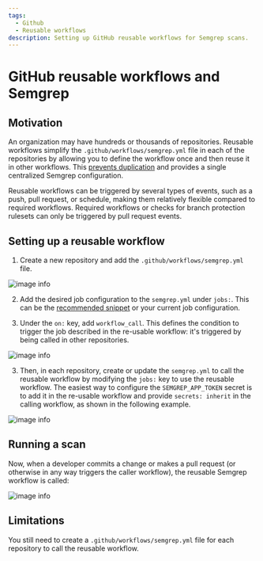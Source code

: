 ```yaml
---
tags:
  - Github
  - Reusable workflows
description: Setting up GitHub reusable workflows for Semgrep scans.
---
```


# GitHub reusable workflows and Semgrep

## Motivation

An organization may have hundreds or thousands of repositories. Reusable workflows simplify the `.github/workflows/semgrep.yml` file in each of the repositories by allowing you to define the workflow once and then reuse it in other workflows. This [prevents duplication](https://docs.github.com/en/actions/using-workflows/reusing-workflows#overview) and provides a single centralized Semgrep configuration.

Reusable workflows can be triggered by several types of events, such as a push, pull request, or schedule, making them relatively flexible compared to required workflows. Required workflows or checks for branch protection rulesets can only be triggered by pull request events.

## Setting up a reusable workflow

1. Create a new repository and add the `.github/workflows/semgrep.yml` file.

![image info](/img/kb/reusable-workflows-image-1.png)

2. Add the desired job configuration to the `semgrep.yml` under `jobs:`. This can be the [recommended snippet](https://semgrep.dev/docs/semgrep-ci/sample-ci-configs/#sample-github-actions-configuration-file) or your current job configuration.

3. Under the `on:` key, add `workflow_call`. This defines the condition to trigger the job described in the re-usable workflow: it's triggered by being called in other repositories.

![image info](/img/kb/reusable-workflows-image-2.png)

3. Then, in each repository, create or update the `semgrep.yml` to call the reusable workflow by modifying the `jobs:` key to use the reusable workflow. The easiest way to configure the `SEMGREP_APP_TOKEN` secret is to add it in the re-usable workflow and provide `secrets: inherit` in the calling workflow, as shown in the following example.

![image info](/img/kb/reusable-workflows-image-3.png)

## Running a scan

Now, when a developer commits a change or makes a pull request (or otherwise in any way triggers the caller workflow), the reusable Semgrep workflow is called:

![image info](/img/kb/reusable-workflows-image-4.png)

## Limitations

You still need to create a `.github/workflows/semgrep.yml` file for each repository to call the reusable workflow.
